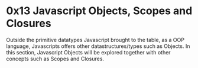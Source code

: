 # 0x13 Javascript Objects, Scopes and Closures

Outside the primitive datatypes Javascript brought to the table,
as a OOP language, Javascripts offers other datastructures/types
such as Objects. In this section, Javascript Objects will be
explored together with other concepts such as Scopes and Closures.
